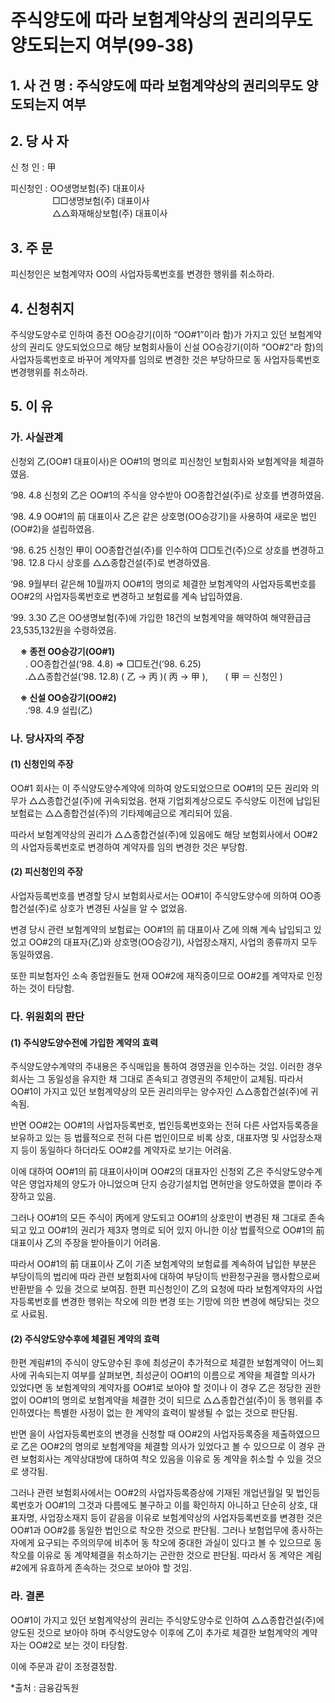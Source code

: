 # 주식양도에 따라 보험계약상의 권리의무도 양도되는지 여부(99-38)

## 1. 사 건 명 : 주식양도에 따라 보험계약상의 권리의무도 양도되는지 여부

## 2. 당 사 자

신 청 인 : 甲

피신청인 : OO생명보험(주) 대표이사<br>&nbsp;&nbsp;&nbsp;&nbsp;&nbsp;&nbsp;&nbsp;&nbsp;&nbsp;&nbsp;&nbsp;&nbsp;&nbsp;&nbsp;&nbsp;&nbsp; □□생명보험(주) 대표이사<br>&nbsp;&nbsp;&nbsp;&nbsp;&nbsp;&nbsp;&nbsp;&nbsp;&nbsp;&nbsp;&nbsp;&nbsp;&nbsp;&nbsp;&nbsp;&nbsp; △△화재해상보험(주) 대표이사 

## 3. 주    문

피신청인은 보험계약자 OO의 사업자등록번호를 변경한 행위를 취소하라.

## 4. 신청취지

주식양도양수로 인하여 종전 OO승강기(이하 “OO#1”이라 함)가 가지고 있던 보험계약상의 권리도 양도되었으므로 해당 보험회사들이 신설 OO승강기(이하 “OO#2”라 함)의 사업자등록번호로 바꾸어 계약자를 임의로 변경한 것은 부당하므로 동 사업자등록번호 변경행위를 취소하라.

## 5. 이   유

### 가. 사실관계

신청외 乙(OO#1 대표이사)은 OO#1의 명의로 피신청인 보험회사와 보험계약을 체결하였음.

‘98. 4.8 신청외 乙은 OO#1의 주식을 양수받아 OO종합건설(주)로 상호를 변경하였음.

‘98. 4.9 OO#1의 前 대표이사 乙은 같은 상호명(OO승강기)을 사용하여 새로운 법인(OO#2)을 설립하였음.

‘98. 6.25 신청인 甲이 OO종합건설(주)를 인수하여 □□토건(주)으로 상호를 변경하고 ’98. 12.8 다시 상호를 △△종합건설(주)로 변경하였음.

‘98. 9월부터 같은해 10월까지 OO#1의 명의로 체결한 보험계약의 사업자등록번호를 OO#2의 사업자등록번호로 변경하고 보험료를 계속 납입하였음.

‘99. 3.30 乙은 OO생명보험(주)에 가입한 18건의 보험계약을 해약하여 해약환급금 23,535,132원을 수령하였음.


&nbsp;&nbsp;&nbsp;&nbsp;**※ 종전 OO승강기(OO#1)**<br>
&nbsp;&nbsp;&nbsp;&nbsp;&nbsp;&nbsp;․ OO종합건설(‘98. 4.8) ⇒ □□토건(’98. 6.25)<br>
&nbsp;&nbsp;&nbsp;&nbsp;&nbsp;&nbsp;․△△종합건설(‘98. 12.8) ( 乙 → 丙 )( 丙 → 甲 ),
&nbsp;&nbsp;&nbsp;&nbsp;&nbsp;&nbsp;( 甲 ＝ 신청인 ) 


&nbsp;&nbsp;&nbsp;&nbsp;**※ 신설 OO승강기(OO#2)**<br>
&nbsp;&nbsp;&nbsp;&nbsp;&nbsp;&nbsp;․‘98. 4.9 설립(乙)

### 나. 당사자의 주장

####  (1) 신청인의 주장

OO#1 회사는 이 주식양도양수계약에 의하여 양도되었으므로 OO#1의 모든 권리와 의무가 △△종합건설(주)에 귀속되었음. 현재 기업회계상으로도 주식양도 이전에 납입된 보험료는 △△종합건설(주)의 기타제예금으로 계리되어 있음. 
	
따라서 보험계약상의 권리가 △△종합건설(주)에 있음에도 해당 보험회사에서 OO#2의 사업자등록번호로 변경하여 계약자를 임의 변경한 것은 부당함.


####  (2) 피신청인의 주장

사업자등록번호를 변경할 당시 보험회사로서는 OO#1이 주식양도양수에 의하여 OO종합건설(주)로 상호가 변경된 사실을 알 수 없었음. 

변경 당시 관련 보험계약의 보험료는 OO#1의 前 대표이사 乙에 의해 계속 납입되고 있었고 OO#2의 대표자(乙)와 상호명(OO승강기), 사업장소재지, 사업의 종류까지 모두 동일하였음.

또한 피보험자인 소속 종업원들도 현재 OO#2에 재직중이므로 OO#2를 계약자로 인정하는 것이 타당함.

### 다. 위원회의 판단

#### (1) 주식양도양수전에 가입한 계약의 효력

주식양도양수계약의 주내용은 주식매입을 통하여 경영권을 인수하는 것임. 이러한 경우 회사는 그 동일성을 유지한 채 그대로 존속되고 경영권의 주체만이 교체됨. 따라서 OO#1이 가지고 있던 보험계약상의 모든 권리의무는 양수자인 △△종합건설(주)에 귀속됨.

반면 OO#2는 OO#1의 사업자등록번호, 법인등록번호와는 전혀 다른 사업자등록증을 보유하고 있는 등 법률적으로 전혀 다른 법인이므로 비록 상호, 대표자명 및 사업장소재지 등이 동일하다 하더라도 OO#2를 계약자로 보기는 어려움. 

이에 대하여 OO#1의 前 대표이사이며 OO#2의 대표자인 신청외 乙은 주식양도양수계약은 영업자체의 양도가 아니었으며 단지 승강기설치업 면허만을 양도하였을 뿐이라 주장하고 있음.
     
그러나 OO#1의 모든 주식이 丙에게 양도되고 OO#1의 상호만이 변경된 채 그대로 존속되고 있고 OO#1의 권리가 제3자 명의로 되어 있지 아니한 이상 법률적으로 OO#1의 前 대표이사 乙의 주장을 받아들이기 어려움.

따라서 OO#1의 前 대표이사 乙이 기존 보험계약의 보험료를 계속하여 납입한 부분은 부당이득의 법리에 따라 관련 보험회사에 대하여 부당이득 반환청구권을 행사함으로써 반환받을 수 있을 것으로 보여짐. 한편 피신청인이 乙의 요청에 따라 보험계약자의 사업자등록번호를 변경한 행위는 착오에 의한 변경 또는 기망에 의한 변경에 해당되는 것으로 사료됨.


#### (2) 주식양도양수후에 체결된 계약의 효력

한편 계림#1의 주식이 양도양수된 후에 최성균이 추가적으로 체결한 보험계약이 어느회사에 귀속되는지 여부를 살펴보면, 최성균이 OO#1의 이름으로 계약을 체결할 의사가 있었다면 동 보험계약의 계약자를 OO#1로 보아야 할 것이나 이 경우 乙은 정당한 권한없이 OO#1의 명의로 보험계약을 체결한 것이 되므로 △△종합건설(주)이 동 행위를 추인하였다는 특별한 사정이 없는 한 계약의 효력이 발생될 수 없는 것으로 판단됨. 

반면 을이 사업자등록번호의 변경을 신청할 때 OO#2의 사업자등록증을 제출하였으므로 乙은 OO#2의 명의로 보험계약을 체결할 의사가 있었다고 볼 수 있으므로 이 경우 관련 보험회사는 계약상대방에 대하여 착오 있음을 이유로 동 계약을 취소할 수 있을 것으로 생각됨.

그러나 관련 보험회사에서는 OO#2의 사업자등록증상에 기재된 개업년월일 및 법인등록번호가 OO#1의 그것과 다름에도 불구하고 이를 확인하지 아니하고 단순히 상호, 대표자명, 사업장소재지 등이 같음을 이유로 보험계약상의 사업자등록번호를 변경한 것은 OO#1과 OO#2를 동일한 법인으로 착오한 것으로 판단됨. 그러나 보험업무에 종사하는 자에게 요구되는 주의의무에 비추어 동 착오에 중대한 과실이 있다고 볼 수 있으므로 동 착오를 이유로 동 계약체결을 취소하기는 곤란한 것으로 판단됨. 따라서 동 계약은 계림#2에게 유효하게 존속하는 것으로 보아야 할 것임.  
   
### 라. 결론

OO#1이 가지고 있던 보험계약상의 권리는 주식양도양수로 인하여 △△종합건설(주)에 양도된 것으로 보아야 하며 주식양도양수 이후에 乙이 추가로 체결한 보험계약의 계약자는 OO#2로 보는 것이 타당함.

이에 주문과 같이 조정결정함.

  *출처 : 금융감독원
  